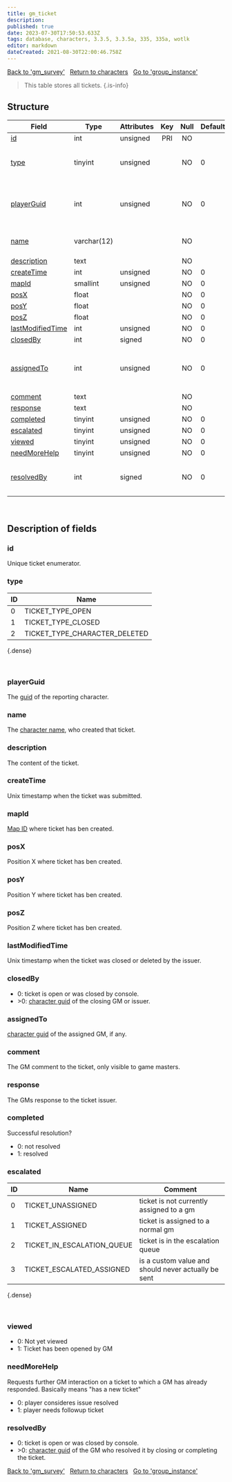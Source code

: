 ```yaml
---
title: gm_ticket
description:
published: true
date: 2023-07-30T17:50:53.633Z
tags: database, characters, 3.3.5, 3.3.5a, 335, 335a, wotlk
editor: markdown
dateCreated: 2021-08-30T22:00:46.758Z
---
```


<a href="https://trinitycore.info/en/database/335/characters/gm_survey" class="mt-5 v-btn v-btn--depressed v-btn--flat v-btn--outlined theme--light v-size--default darkblue--text text--lighten-3"><span class="v-btn__content"><i aria-hidden="true" class="v-icon notranslate v-icon--left mdi mdi-arrow-left theme--light"></i><span>Back to 'gm_survey'</span></span></a>&nbsp;&nbsp;&nbsp;<a href="https://trinitycore.info/en/database/335/characters/home" class="mt-5 v-btn v-btn--depressed v-btn--flat v-btn--outlined theme--light v-size--default darkblue--text text--lighten-3"><span class="v-btn__content"><i aria-hidden="true" class="v-icon notranslate v-icon--left mdi mdi-home-outline theme--light"></i><span>Return to characters</span></span></a>&nbsp;&nbsp;&nbsp;<a href="https://trinitycore.info/en/database/335/characters/group_instance" class="mt-5 v-btn v-btn--depressed v-btn--flat v-btn--outlined theme--light v-size--default darkblue--text text--lighten-3"><span class="v-btn__content"><span>Go to 'group_instance'</span><i aria-hidden="true" class="v-icon notranslate v-icon--right mdi mdi-arrow-right theme--light"></i></span></a>

> This table stores all tickets.
{.is-info}


## Structure

| Field | Type | Attributes | Key | Null | Default | Extra | Comment |
| --- | --- | --- | :---: | :---: | --- | --- | --- |
| [id](#id-alt) | int | unsigned | PRI | NO |  | auto_increment |  |
| [type](#type) | tinyint | unsigned |  | NO | 0 |  | 0 open, 1 closed, 2 character deleted |
| [playerGuid](#playerguid) | int | unsigned |  | NO | 0 |  | Global Unique Identifier of ticket creator |
| [name](#name-alt) | varchar(12) |  |  | NO |  |  | Name of ticket creator |
| [description](#description) | text |  |  | NO |  |  |  |
| [createTime](#createtime) | int | unsigned |  | NO | 0 |  |  |
| [mapId](#mapid) | smallint | unsigned |  | NO | 0 |  |  |
| [posX](#posx) | float |  |  | NO | 0 |  |  |
| [posY](#posy) | float |  |  | NO | 0 |  |  |
| [posZ](#posz) | float |  |  | NO | 0 |  |  |
| [lastModifiedTime](#lastmodifiedtime) | int | unsigned |  | NO | 0 |  |  |
| [closedBy](#closedby) | int | signed |  | NO | 0 |  |  |
| [assignedTo](#assignedto) | int | unsigned |  | NO | 0 |  | GUID of admin to whom ticket is assigned |
| [comment](#comment) | text |  |  | NO |  |  |  |
| [response](#response) | text |  |  | NO |  |  |  |
| [completed](#completed) | tinyint | unsigned |  | NO | 0 |  |  |
| [escalated](#escalated) | tinyint | unsigned |  | NO | 0 |  |  |
| [viewed](#viewed) | tinyint | unsigned |  | NO | 0 |  |  |
| [needMoreHelp](#needmorehelp) | tinyint | unsigned |  | NO | 0 |  |  |
| [resolvedBy](#resolvedby) | int | signed |  | NO | 0 |  | GUID of GM who resolved the ticket |
&nbsp;
## Description of fields

### id <!-- {#id-alt} -->
Unique ticket enumerator.
&nbsp;

### type
| ID | Name |
|----|------|
| 0 | TICKET_TYPE_OPEN |
| 1 | TICKET_TYPE_CLOSED |
| 2 | TICKET_TYPE_CHARACTER_DELETED |
{.dense}

&nbsp;

### playerGuid
The [guid](../characters/characters#guid) of the reporting character.
&nbsp;

### name <!-- {#name-alt} -->
The [character name](../characters/characters#name), who created that ticket.
&nbsp;

### description
The content of the ticket.
&nbsp;

### createTime
Unix timestamp when the ticket was submitted.
&nbsp;

### mapId
[Map ID](/files/DBC/335/map#id) where ticket has ben created.
&nbsp;

### posX
Position X where ticket has ben created.
&nbsp;

### posY
Position Y where ticket has ben created.
&nbsp;

### posZ
Position Z where ticket has ben created.
&nbsp;

### lastModifiedTime
Unix timestamp when the ticket was closed or deleted by the issuer.
&nbsp;

### closedBy
* 0: ticket is open or was closed by console.
* \>0: [character guid](../characters/characters#guid) of the closing GM or issuer.
&nbsp;

### assignedTo
[character guid](../characters/characters#guid) of the assigned GM, if any.
&nbsp;

### comment
The GM comment to the ticket, only visible to game masters.
&nbsp;

### response
The GMs response to the ticket issuer.
&nbsp;

### completed
Successful resolution?
* 0: not resolved
* 1: resolved
&nbsp;

### escalated
| ID | Name | Comment|
|----|------|--------|
| 0 | TICKET_UNASSIGNED | ticket is not currently assigned to a gm |
| 1 | TICKET_ASSIGNED | ticket is assigned to a normal gm |
| 2 | TICKET_IN_ESCALATION_QUEUE | ticket is in the escalation queue |
| 3 | TICKET_ESCALATED_ASSIGNED | is a custom value and should never actually be sent |
{.dense}

&nbsp;

### viewed
* 0: Not yet viewed
* 1: Ticket has been opened by GM
&nbsp;

### needMoreHelp
Requests further GM interaction on a ticket to which a GM has already responded. Basically means "has a new ticket"
* 0: player consideres issue resolved
* 1: player needs followup ticket
&nbsp;

### resolvedBy
* 0: ticket is open or was closed by console.
* \>0: [character guid](../characters/characters#guid) of the GM who resolved it by closing or completing the ticket.
&nbsp;

<a href="https://trinitycore.info/en/database/335/characters/gm_survey" class="mt-5 v-btn v-btn--depressed v-btn--flat v-btn--outlined theme--light v-size--default darkblue--text text--lighten-3"><span class="v-btn__content"><i aria-hidden="true" class="v-icon notranslate v-icon--left mdi mdi-arrow-left theme--light"></i><span>Back to 'gm_survey'</span></span></a>&nbsp;&nbsp;&nbsp;<a href="https://trinitycore.info/en/database/335/characters/home" class="mt-5 v-btn v-btn--depressed v-btn--flat v-btn--outlined theme--light v-size--default darkblue--text text--lighten-3"><span class="v-btn__content"><i aria-hidden="true" class="v-icon notranslate v-icon--left mdi mdi-home-outline theme--light"></i><span>Return to characters</span></span></a>&nbsp;&nbsp;&nbsp;<a href="https://trinitycore.info/en/database/335/characters/group_instance" class="mt-5 v-btn v-btn--depressed v-btn--flat v-btn--outlined theme--light v-size--default darkblue--text text--lighten-3"><span class="v-btn__content"><span>Go to 'group_instance'</span><i aria-hidden="true" class="v-icon notranslate v-icon--right mdi mdi-arrow-right theme--light"></i></span></a>
